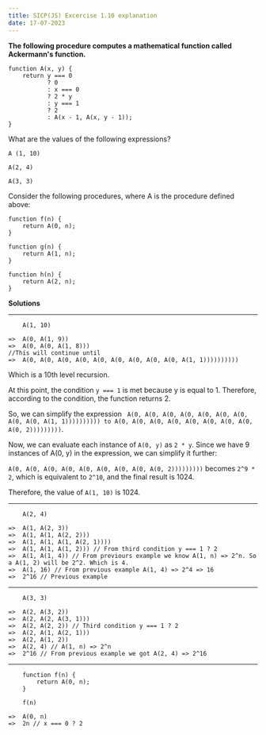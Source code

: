 ```yaml
---
title: SICP(JS) Excercise 1.10 explanation
date: 17-07-2023
---
```


**The following procedure computes a mathematical function called Ackermann's function.**

```
function A(x, y) {
    return y === 0
           ? 0
           : x === 0
           ? 2 * y
           : y === 1
           ? 2
           : A(x - 1, A(x, y - 1));
}
```

What are the values of the following expressions?

```
A (1, 10)
```
```
A(2, 4)
```
```
A(3, 3)
```

Consider the following procedures, where A is the procedure defined above:

```
function f(n) {
    return A(0, n);
}
```

```
function g(n) {
    return A(1, n);
}
```

```
function h(n) {
    return A(2, n);
}
```

**Solutions**

---
```
    A(1, 10)
```
```
=>  A(0, A(1, 9))
=>  A(0, A(0, A(1, 8)))
//This will continue until
=>  A(0, A(0, A(0, A(0, A(0, A(0, A(0, A(0, A(0, A(1, 1))))))))))
```
Which is a 10th level recursion.

At this point, the condition `y === 1` is met because y is equal to 1. Therefore, according to the condition, the function returns 2.

So, we can simplify the expression 
`
A(0, A(0, A(0, A(0, A(0, A(0, A(0, A(0, A(0, A(1, 1)))))))))) to A(0, A(0, A(0, A(0, A(0, A(0, A(0, A(0, A(0, 2)))))))))`.

Now, we can evaluate each instance of `A(0, y)` as `2 * y`. Since we have 9 instances of A(0, y) in the expression, we can simplify it further:

`A(0, A(0, A(0, A(0, A(0, A(0, A(0, A(0, A(0, 2)))))))))` becomes `2^9 * 2`, which is equivalent to `2^10`, and the final result is 1024.

Therefore, the value of `A(1, 10)` is 1024.

---

```
    A(2, 4)
```
```
=>  A(1, A(2, 3))
=>  A(1, A(1, A(2, 2)))
=>  A(1, A(1, A(1, A(2, 1))))
=>  A(1, A(1, A(1, 2))) // From third condition y === 1 ? 2
=>  A(1, A(1, 4)) // From previours example we know A(1, n) => 2^n. So a A(1, 2) will be 2^2. Which is 4.
=>  A(1, 16) // From previous example A(1, 4) => 2^4 => 16
=>  2^16 // Previous example
```

---

```
    A(3, 3)
```
```
=>  A(2, A(3, 2))
=>  A(2, A(2, A(3, 1)))
=>  A(2, A(2, 2)) // Third condition y === 1 ? 2
=>  A(2, A(1, A(2, 1)))
=>  A(2, A(1, 2))
=>  A(2, 4) // A(1, n) => 2^n
=>  2^16 // From previous example we got A(2, 4) => 2^16
```

---

```
    function f(n) {
        return A(0, n);
    }
    
    f(n)
```

```
=>  A(0, n)
=>  2n // x === 0 ? 2
```